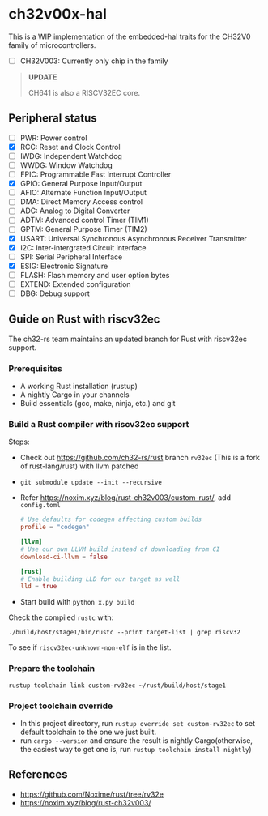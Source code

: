 # ch32v00x-hal

This is a WIP implementation of the embedded-hal traits for the CH32V0 family of microcontrollers.

- [ ] CH32V003: Currently only chip in the family

> **UPDATE**
>
> CH641 is also a RISCV32EC core.

## Peripheral status

- [ ] PWR: Power control
- [x] RCC: Reset and Clock Control
- [ ] IWDG: Independent Watchdog
- [ ] WWDG: Window Watchdog
- [ ] FPIC: Programmable Fast Interrupt Controller
- [x] GPIO: General Purpose Input/Output
- [ ] AFIO: Alternate Function Input/Output
- [ ] DMA: Direct Memory Access control
- [ ] ADC: Analog to Digital Converter
- [ ] ADTM: Advanced control Timer (TIM1)
- [ ] GPTM: General Purpose Timer (TIM2)
- [x] USART: Universal Synchronous Asynchronous Receiver Transmitter
- [x] I2C: Inter-intergrated Circuit interface
- [ ] SPI: Serial Peripheral Interface
- [x] ESIG: Electronic Signature
- [ ] FLASH: Flash memory and user option bytes
- [ ] EXTEND: Extended configuration
- [ ] DBG: Debug support

## Guide on Rust with riscv32ec

The ch32-rs team maintains an updated branch for Rust with riscv32ec support.

### Prerequisites

- A working Rust installation (rustup)
- A nightly Cargo in your channels
- Build essentials (gcc, make, ninja, etc.) and git

### Build a Rust compiler with riscv32ec support

Steps:

- Check out <https://github.com/ch32-rs/rust> branch `rv32ec` (This is a fork of rust-lang/rust) with llvm patched
- `git submodule update --init --recursive`
- Refer <https://noxim.xyz/blog/rust-ch32v003/custom-rust/>, add `config.toml`

    ```toml
    # Use defaults for codegen affecting custom builds
    profile = "codegen"

    [llvm]
    # Use our own LLVM build instead of downloading from CI
    download-ci-llvm = false

    [rust]
    # Enable building LLD for our target as well
    lld = true
    ```

- Start build with `python x.py build`

Check the compiled `rustc` with:

```./build/host/stage1/bin/rustc --print target-list | grep riscv32```

To see if `riscv32ec-unknown-non-elf` is in the list.

### Prepare the toolchain

`rustup toolchain link custom-rv32ec ~/rust/build/host/stage1`

### Project toolchain override

- In this project directory, run `rustup override set custom-rv32ec` to set default toolchain to the one we just built.
- run `cargo --version` and ensure the result is nightly Cargo(otherwise, the easiest way to get one is, run `rustup toolchain install nightly`)

## References

- <https://github.com/Noxime/rust/tree/rv32e>
- <https://noxim.xyz/blog/rust-ch32v003/>
